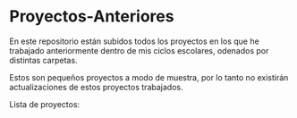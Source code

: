 # Proyectos-Anteriores

En este repositorio están subidos todos los proyectos en los que he trabajado anteriormente dentro de mis ciclos escolares, odenados por distintas carpetas.

Estos son pequeños proyectos a modo de muestra, por lo tanto no existirán actualizaciones de estos proyectos trabajados.

Lista de proyectos:
